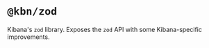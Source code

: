 # `@kbn/zod`

Kibana's `zod` library. Exposes the `zod` API with some Kibana-specific
improvements.
